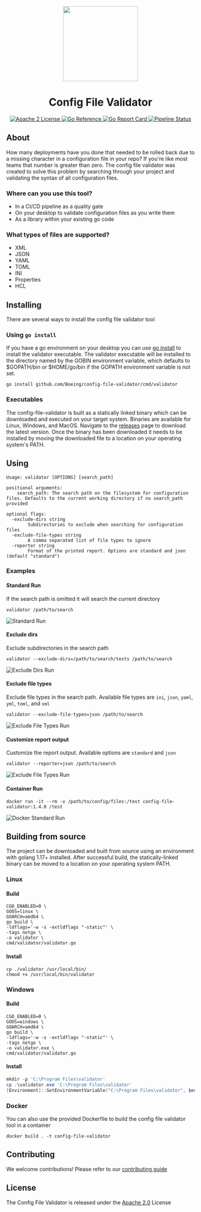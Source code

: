 <div align="center">
<img src="./img/logo.png" width="200" height="200"/>
<h1>Config File Validator</h1>
</div>

<p align="center">
  <a href="https://opensource.org/licenses/Apache-2.0">
  <img src="https://img.shields.io/badge/License-Apache_2.0-blue.svg" alt="Apache 2 License">
  </a>

  <a href="https://pkg.go.dev/github.com/Boeing/config-file-validator">
  <img src="https://pkg.go.dev/badge/github.com/Boeing/config-file-validator.svg" alt="Go Reference">
  </a>

  <a href="https://goreportcard.com/report/github.com/Boeing/config-file-validator">
  <img src="https://goreportcard.com/badge/github.com/Boeing/config-file-validator" alt="Go Report Card">
  </a>

  <a href="https://github.com/boeing/config-file-validator/actions/workflows/go.yml">
  <img src="https://github.com/boeing/config-file-validator/actions/workflows/go.yml/badge.svg" alt="Pipeline Status">
  </a>
</p>

## About
How many deployments have you done that needed to be rolled back due to a missing character in a configuration file in your repo? If you're like most teams that number is greater than zero. The config file validator was created to solve this problem by searching through your project and validating the syntax of all configuration files. 

### Where can you use this tool?
* In a CI/CD pipeline as a quality gate
* On your desktop to validate configuration files as you write them
* As a library within your existing go code

### What types of files are supported?
* XML
* JSON
* YAML
* TOML
* INI
* Properties
* HCL

## Installing
There are several ways to install the config file validator tool

### Using `go install`
If you have a go environment on your desktop you can use [go install](https://go.dev/doc/go-get-install-deprecation) to install the validator executable. The validator executable will be installed to the directory named by the GOBIN environment variable, which defaults to $GOPATH/bin or $HOME/go/bin if the GOPATH environment variable is not set.

```
go install github.com/Boeing/config-file-validator/cmd/validator
```


### Executables
The config-file-validator is built as a statically linked binary which can be downloaded and executed on your target system. Binaries are available for Linux, Windows, and MacOS. Navigate to the [releases](https://github.com/Boeing/config-file-validator/releases) page to download the latest version. Once the binary has been downloaded it needs to be installed by moving the downloaded file to a location on your operating system's PATH.

## Using
```
Usage: validator [OPTIONS] [search_path]

positional arguments:
    search_path: The search path on the filesystem for configuration files. Defaults to the current working directory if no search_path provided

optional flags:
  -exclude-dirs string
    	Subdirectories to exclude when searching for configuration files
  -exclude-file-types string
    	A comma separated list of file types to ignore
  -reporter string
    	Format of the printed report. Options are standard and json (default "standard")
```

### Examples
#### Standard Run
If the search path is omitted it will search the current directory
```
validator /path/to/search
```

![Standard Run](./img/standard_run.png)

#### Exclude dirs
Exclude subdirectories in the search path

```
validator --exclude-dirs=/path/to/search/tests /path/to/search 
```

![Exclude Dirs Run](./img/exclude_dirs.png)

#### Exclude file types
Exclude file types in the search path. Available file types are `ini`, `json`, `yaml`, `yml`, `toml`, and `xml`

```
validator --exclude-file-types=json /path/to/search
```

![Exclude File Types Run](./img/exclude_file_types.png)

#### Customize report output
Customize the report output. Available options are `standard` and `json`

```
validator --reporter=json /path/to/search
```

![Exclude File Types Run](./img/custom_reporter.png)


#### Container Run
```
docker run -it --rm -v /path/to/config/files:/test config-file-validator:1.4.0 /test
```

![Docker Standard Run](./img/docker_run.png)

## Building from source
The project can be downloaded and built from source using an environment with golang 1.17+ installed. After successful build, the statically-linked binary can be moved to a location on your operating system PATH.

### Linux
#### Build
```
CGO_ENABLED=0 \
GOOS=linux \
GOARCH=amd64 \
go build \
-ldflags='-w -s -extldflags "-static"' \
-tags netgo \
-o validator \
cmd/validator/validator.go
```

#### Install
```
cp ./validator /usr/local/bin/
chmod +x /usr/local/bin/validator
```

### Windows
#### Build
```
CGO_ENABLED=0 \
GOOS=windows \
GOARCH=amd64 \
go build \
-ldflags='-w -s -extldflags "-static"' \
-tags netgo \
-o validator.exe \
cmd/validator/validator.go
```

#### Install
```powershell
mkdir -p 'C:\Program Files\validator'
cp .\validator.exe 'C:\Program Files\validator'
[Environment]::SetEnvironmentVariable("C:\Program Files\validator", $env:Path, [System.EnvironmentVariableTarget]::Machine)
```

### Docker
You can also use the provided Dockerfile to build the config file validator tool in a container

```
docker build . -t config-file-validator
```

## Contributing
We welcome contributions! Please refer to our [contributing guide](/CONTRIBUTING.md)

## License
The Config File Validator is released under the [Apache 2.0](/LICENSE) License
